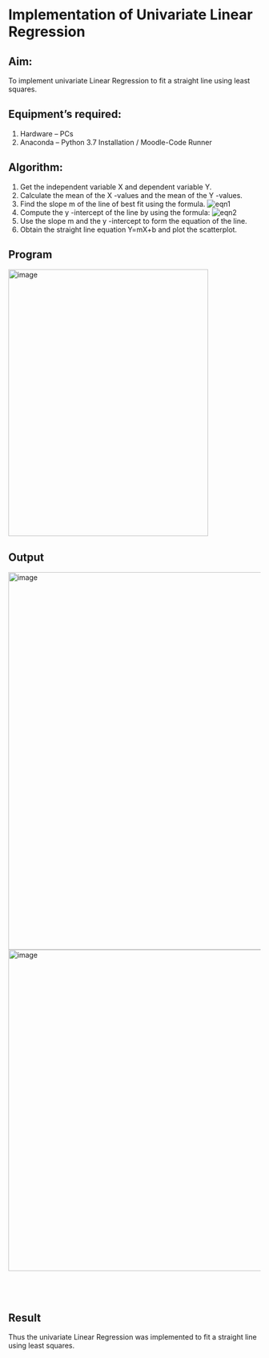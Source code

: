 # Implementation of Univariate Linear Regression
## Aim:
To implement univariate Linear Regression to fit a straight line using least squares.
## Equipment’s required:
1.	Hardware – PCs
2.	Anaconda – Python 3.7 Installation / Moodle-Code Runner
## Algorithm:
1.	Get the independent variable X and dependent variable Y.
2.	Calculate the mean of the X -values and the mean of the Y -values.
3.	Find the slope m of the line of best fit using the formula.
 ![eqn1](./eq1.jpg)
4.	Compute the y -intercept of the line by using the formula:
![eqn2](./eq2.jpg)  
5.	Use the slope m and the y -intercept to form the equation of the line.
6.	Obtain the straight line equation Y=mX+b and plot the scatterplot.
## Program








<img width="399" height="532" alt="image" src="https://github.com/user-attachments/assets/affcdfa6-5a37-4b7a-9b85-d44d7f26bbec" />

## Output
<img width="968" height="753" alt="image" src="https://github.com/user-attachments/assets/a9908512-b40b-4b28-a57c-79854ad9e447" />
<img width="856" height="641" alt="image" src="https://github.com/user-attachments/assets/32aadbb8-74ec-4246-8f5a-5752d001a488" />
</br>
</br>
</br>
</br>

## Result
Thus the univariate Linear Regression was implemented to fit a straight line using least squares.
